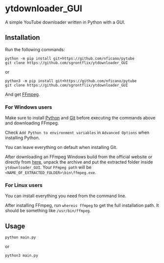 # ytdownloader_GUI

A simple YouTube downloader written in Python with a GUI.

## Installation

Run the following commands:

```
python -m pip install git+https://github.com/nficano/pytube
git clone https://github.com/sgrontflix/ytdownloader_GUI
```

or 

```
python3 -m pip install git+https://github.com/nficano/pytube
git clone https://github.com/sgrontflix/ytdownloader_GUI
```

And get [FFmpeg](https://ffmpeg.org/download.html).

### For Windows users

Make sure to install [Python](https://www.python.org/downloads/) and [Git](https://gitforwindows.org/) before executing the commands above and downloading FFmpeg.

Check `Add Python to environment variables` in `Advanced Options` when installing Python.

You can leave everything on default when installing Git.

After downloading an FFmpeg Windows build from the official website or directly from [here](https://www.gyan.dev/ffmpeg/builds/ffmpeg-release-full.7z), unpack the archive and put the extracted folder inside `ytdownloader_GUI`. Your `FFmpeg path` will be `<NAME_OF_EXTRACTED_FOLDER>\bin\ffmpeg.exe`.

### For Linux users

You can install everything you need from the command line.

After installing FFmpeg, run `whereis ffmpeg` to get the full installation path. It should be something like `/usr/bin/ffmpeg`.

## Usage

`python main.py`

or

`python3 main.py`
